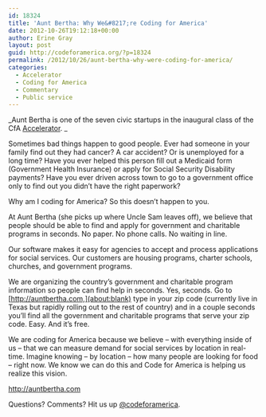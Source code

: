```yaml
---
id: 18324
title: 'Aunt Bertha: Why We&#8217;re Coding for America'
date: 2012-10-26T19:12:18+00:00
author: Erine Gray
layout: post
guid: http://codeforamerica.org/?p=18324
permalink: /2012/10/26/aunt-bertha-why-were-coding-for-america/
categories:
  - Accelerator
  - Coding for America
  - Commentary
  - Public service
---
```

_Aunt Bertha is one of the seven civic startups in the inaugural class of the CfA <a href="http://codeforamerica.org/accelerator" target="_blank">Accelerator</a>. _

Sometimes bad things happen to good people. Ever had someone in your family find out they had cancer? A car accident? Or is unemployed for a long time? Have you ever helped this person fill out a Medicaid form (Government Health Insurance) or apply for Social Security Disability payments? Have you ever driven across town to go to a government office only to find out you didn’t have the right paperwork?

Why am I coding for America? So this doesn&#8217;t happen to you.

At Aunt Bertha (she picks up where Uncle Sam leaves off), we believe that people should be able to find and apply for government and charitable programs in seconds. No paper. No phone calls. No waiting in line.

Our software makes it easy for agencies to accept and process applications for social services. Our customers are housing programs, charter schools, churches, and government programs.

We are organizing the country’s government and charitable program information so people can find help in seconds. Yes, seconds. Go to [http://auntbertha.com,](about:blank) type in your zip code (currently live in Texas but rapidly rolling out to the rest of country) and in a couple seconds you’ll find all the government and charitable programs that serve your zip code. Easy. And it’s free.

We are coding for America because we believe &#8211; with everything inside of us &#8211; that we can measure demand for social services by location in real-time. Imagine knowing &#8211; by location &#8211; how many people are looking for food &#8211; right now. We know we can do this and Code for America is helping us realize this vision.

<a href="http://auntbertha.com" target="_blank">http://auntbertha.com</a>

Questions? Comments? Hit us up [@codeforamerica](http://twitter.com/codeforamerica).